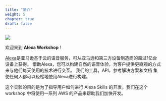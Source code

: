 ```yaml
---
title: "简介"
weight: 5
chapter: true
draft: false
---
```


![](/images/AMAZON-ALEXALOGO.png?width=200)

欢迎来到 **Alexa Workshop** !

[Alexa](https://developer.amazon.com/alexa/)是亚马逊基于云的语音服务，可从亚马逊和第三方设备制造商的超过1亿台设备上获得。 
借助Alexa，您可以构建自然的语音体验，为客户提供更直观的方式来与他们每天使用的技术进行交互。 我们的工具，API，参考解决方案和文档
集使任何人都可以轻松地使用Alexa进行构建。

这个实验的目的是为了指导用户如何进行 Alexa Skills 的开发。我们在这个 workshop 中将使用一系列 AWS 的产品来帮助我们加快开发。
